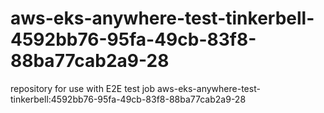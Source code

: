 # aws-eks-anywhere-test-tinkerbell-4592bb76-95fa-49cb-83f8-88ba77cab2a9-28
repository for use with E2E test job aws-eks-anywhere-test-tinkerbell:4592bb76-95fa-49cb-83f8-88ba77cab2a9-28
